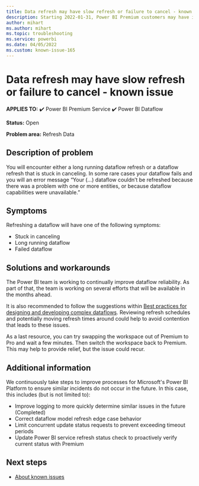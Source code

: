 ```yaml
---
title: Data refresh may have slow refresh or failure to cancel - known issue
description: Starting 2022-01-31, Power BI Premium customers may have intermittently experienced issues with long running refreshes, or refreshes that could not be cancelled
author: mihart
ms.author: mihart
ms.topic: troubleshooting  
ms.service: powerbi
ms.date: 04/05/2022
ms.custom: known-issue-165
---
```


# Data refresh may have slow refresh or failure to cancel - known issue

**APPLIES TO:** ✔️ Power BI Premium Service ✔️ Power BI Dataflow

**Status:** Open

**Problem area:** Refresh Data

## Description of problem

You will encounter either a long running dataflow refresh or a dataflow refresh that is stuck in canceling. In some rare cases your dataflow fails and you will an error message “Your (...) dataflow couldn’t be refreshed because there was a problem with one or more entities, or because dataflow capabilities were unavailable.”

## Symptoms

Refreshing a dataflow will have one of the following symptoms:

- Stuck in canceling
- Long running dataflow
- Failed dataflow

## Solutions and workarounds

The Power BI team is working to continually improve dataflow reliability. As part of that, the team is working on several efforts that will be available in the months ahead. </br>

It is also recommended to follow the suggestions within [Best practices for designing and developing complex dataflows](https://docs.microsoft.com/en-us/power-query/dataflows/best-practices-developing-complex-dataflows). Reviewing refresh schedules and potentially moving refresh times around could help to avoid contention that leads to these issues. </br>

As a last resource, you can try swapping the workspace out of Premium to Pro and wait a few minutes. Then switch the workspace back to Premium. This may help to provide relief, but the issue could recur. </br>

## Additional information

We continuously take steps to improve processes for Microsoft's Power BI Platform to ensure similar incidents do not occur in the future. In this case, this includes (but is not limited to):

- Improve logging to more quickly determine similar issues in the future (Completed)
- Correct dataflow model refresh edge case behavior
- Limit concurrent update status requests to prevent exceeding timeout periods
- Update Power BI service refresh status check to proactively verify current status with Premium

## Next steps

- [About known issues](../../power-bi-known-issues.md)
